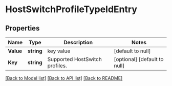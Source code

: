 # HostSwitchProfileTypeIdEntry

## Properties
Name | Type | Description | Notes
------------ | ------------- | ------------- | -------------
**Value** | **string** | key value | [default to null]
**Key** | **string** | Supported HostSwitch profiles. | [optional] [default to null]

[[Back to Model list]](../README.md#documentation-for-models) [[Back to API list]](../README.md#documentation-for-api-endpoints) [[Back to README]](../README.md)

